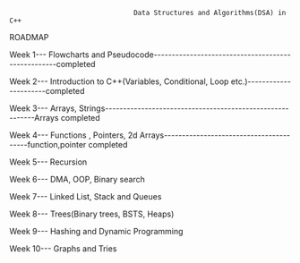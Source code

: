 
                                   Data Structures and Algorithms(DSA) in C++


ROADMAP

Week 1--- Flowcharts and Pseudocode---------------------------------------------------completed

Week 2--- Introduction to C++(Variables, Conditional, Loop etc.)----------------------completed

Week 3--- Arrays, Strings----------------------------------------------------------Arrays completed

Week 4--- Functions , Pointers, 2d Arrays----------------------------------------function,pointer completed

Week 5--- Recursion

Week 6--- DMA, OOP, Binary search

Week 7--- Linked List, Stack and Queues

Week 8--- Trees(Binary trees, BSTS, Heaps)
 
Week 9--- Hashing and Dynamic Programming

Week 10--- Graphs and Tries
